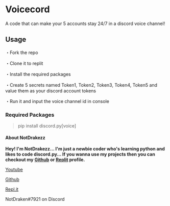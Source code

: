# Voicecord
A code that can make your 5 accounts stay 24/7 in a discord voice channel!

## Usage
・Fork the repo

・Clone it to replit

・Install the required packages

・Create 5 secrets named Token1, Token2, Token3, Token4, Token5 and value them as your discord account tokens

・Run it and input the voice channel id in console

### Required Packages
> pip install discord.py[voice]

#### About NotDrakezz

**Hey! I'm NotDrakezz... I'm just a newbie coder who's learning python and likes to code discord.py... If you wanna use my projects then you can checkout my [Github](https://github.com/NotDrakezz) or [Replit](https://replit.com/@NotDrakezz) profile.**

[Youtube](https://youtube.com/channel/UCB5PQn1aDqS-l1NKL_uT_QA)

[Github](https://github.com/NotDrakezz)

[Repl.it](https://replit.com/@NotDrakezz)

NotDraken#7921 on Discord
